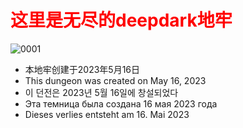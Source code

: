 # **<font color='red'>这里是无尽的deepdark地牢</font>**
![0001](https://blogphoto1.oss-cn-shanghai.aliyuncs.com/img0001.bmp)
- 本地牢创建于2023年5月16日
- This dungeon was created on May 16, 2023
- 이 던전은 2023년 5월 16일에 창설되었다
- Эта темница была создана 16 мая 2023 года
- Dieses verlies entsteht am 16. Mai 2023
